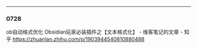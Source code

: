 
---
### 0728

ob自动格式优化
Obsidian玩家必装插件之【文本格式化】 - 维客笔记的文章 - 知乎
https://zhuanlan.zhihu.com/p/1903944540810880488